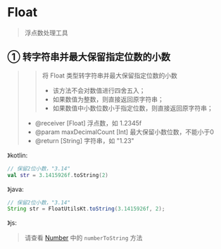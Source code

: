 # Float

> 浮点数处理工具

## ① 转字符串并最大保留指定位数的小数
> > 将 Float 类型转字符串并最大保留指定位数的小数
> > - 该方法不会对数值进行四舍五入；
> > - 如果数值为整数，则直接返回原字符串；
> > - 如果数值中小数位数小于指定位数，则直接返回原字符串；
> - @receiver [Float] 浮点数，如 1.2345f
> - @param maxDecimalCount [Int] 最大保留小数位数，不能小于0
> - @return [String] 字符串，如 "1.23"

》kotlin:
```kotlin
// 保留2位小数，"3.14"
val str = 3.1415926f.toString(2)
```
》java:
```java
// 保留2位小数，"3.14"
String str = FloatUtilsKt.toString(3.1415926f, 2);
```
》js:
> 请查看 [Number](./Number.md) 中的 `numberToString` 方法